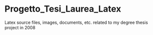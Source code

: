 # Progetto_Tesi_Laurea_Latex
Latex source files, images, documents, etc. related to my degree thesis project in 2008 
